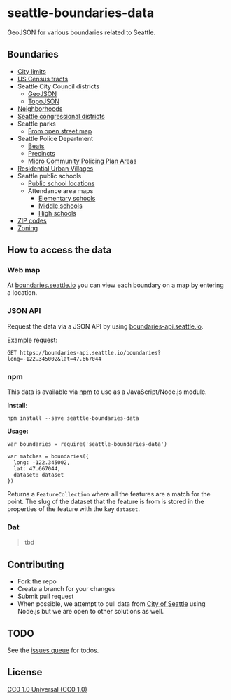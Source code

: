 # seattle-boundaries-data

GeoJSON for various boundaries related to Seattle.

## Boundaries
- [City limits](/data/city-limits.geojson)
- [US Census tracts](/data/census-tracts.geojson)
- Seattle City Council districts
  - [GeoJSON](/data/city-council-districts.geojson)
  - [TopoJSON](/data/city-council-districts.topojson)
- [Neighborhoods](/data/neighborhoods.geojson)
- [Seattle congressional districts](/data/seattle-congress.geojson)
- Seattle parks
  - [From open street map](/data/seattle-parks-osm.geojson)
- Seattle Police Department
  - [Beats](/data/spd-beats.geojson)
  - [Precincts](/data/spd-precints.geojson)
  - [Micro Community Policing Plan Areas](/data/spd-mcpp-areas.geojson)
- [Residential Urban Villages](/data/ruv.geojson)
- Seattle public schools 
  - [Public school locations](/data/sps_school_site_2015_2016.geojson)
  - Attendance area maps
    - [Elementary schools](/data/sps_attendance_area_ES.geojson)
    - [Middle schools](/data/sps_attendance_area_MS.geojson)
    - [High schools](/data/sps_attendance_area_HS.geojson)
- [ZIP codes](/data/zip-codes.geojson)
- [Zoning](/data/zoning.geojson)

## How to access the data

### Web map

At [boundaries.seattle.io](https://boundaries.seattle.io) you can view each boundary on a map by entering a location.

### JSON API

Request the data via a JSON API by using [boundaries-api.seattle.io](https://boundaries-api.seattle.io). 

Example request:

```
GET https://boundaries-api.seattle.io/boundaries?long=-122.345002&lat=47.667044
```

### npm

This data is available via [npm](https://npmjs.com/seattle-boundaries-data) to use as a JavaScript/Node.js module.

**Install:**

```
npm install --save seattle-boundaries-data
```

**Usage:**

```
var boundaries = require('seattle-boundaries-data')

var matches = boundaries({
  long: -122.345002,
  lat: 47.667044,
  dataset: dataset
})
```

Returns a `FeatureCollection` where all the features are a match for the point. The slug of the dataset that the feature is from is stored in the properties of the feature with the key `dataset`.

### Dat

> tbd

## Contributing
- Fork the repo
- Create a branch for your changes
- Submit pull request
- When possible, we attempt to pull data from [City of Seattle](https://data.seattle.gov/) using Node.js but we are open to other solutions
  as well.

## TODO

See the [issues queue](http://github.com/openseattle/seattle-boundaries/issues) for todos.

## License
[CC0 1.0 Universal (CC0 1.0)](https://creativecommons.org/publicdomain/zero/1.0/)

